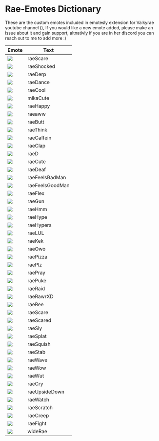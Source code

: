 # Rae-Emotes Dictionary
These are the custom emotes included in emotesly extension for Valkyrae youtube channel (), 
If you would like a new emote added, please make an issue about it and gain support, altnativly if you are in her discord you can reach out to me to add more :)

| Emote | Text |
| --- | --- |
| ![](rae/1.gif)|raeScare|
| ![](rae/2.gif)|raeShocked|
| ![](rae/3.gif)|raeDerp|
| ![](rae/4.gif)|raeDance|
| ![](rae/5.gif)|raeCool|
| ![](rae/6.gif)|mikaCute|
| ![](rae/7.gif)|raeHappy|
| ![](rae/8.gif)|raeaww|
| ![](rae/9.gif)|raeButt|
| ![](rae/10.gif)|raeThink|
| ![](rae/11.gif)|raeCaffein|
| ![](rae/12.gif)|raeClap|
| ![](rae/13.gif)|raeD|
| ![](rae/14.gif)|raeCute|
| ![](rae/15.gif)|raeDeaf|
| ![](rae/16.gif)|raeFeelsBadMan|
| ![](rae/17.gif)|raeFeelsGoodMan|
| ![](rae/18.gif)|raeFlex|
| ![](rae/19.gif)|raeGun|
| ![](rae/20.gif)|raeHmm|
| ![](rae/21.gif)|raeHype|
| ![](rae/22.gif)|raeHypers|
| ![](rae/23.gif)|raeLUL|
| ![](rae/24.gif)|raeKek|
| ![](rae/25.gif)|raeOwo|
| ![](rae/26.gif)|raePizza|
| ![](rae/27.gif)|raePlz|
| ![](rae/28.gif)|raePray|
| ![](rae/29.gif)|raePuke|
| ![](rae/30.gif)|raeRaid|
| ![](rae/31.gif)|raeRawrXD|
| ![](rae/32.gif)|raeRee|
| ![](rae/33.gif)|raeScare|
| ![](rae/34.gif)|raeScared|
| ![](rae/35.gif)|raeSly|
| ![](rae/36.gif)|raeSplat|
| ![](rae/37.gif)|raeSquish|
| ![](rae/38.gif)|raeStab|
| ![](rae/39.gif)|raeWave|
| ![](rae/40.gif)|raeWow|
| ![](rae/41.gif)|raeWut|
| ![](rae/42.gif)|raeCry|
| ![](rae/43.gif)|raeUpsideDown|
| ![](rae/44.gif)|raeWatch|
| ![](rae/45.gif)|raeScratch|
| ![](rae/46.gif)|raeCreep|
| ![](rae/47.gif)|raeFight|
| ![](rae/48.png)|wideRae|
